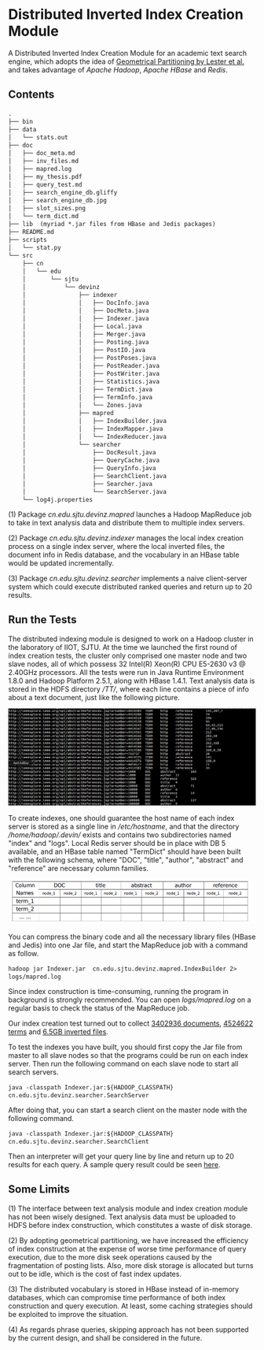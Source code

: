# Distributed Inverted Index Creation Module

A Distributed Inverted Index Creation Module for an academic text search engine, 
which adopts the idea of [Geometrical Partitioning by Lester et al.](http://dl.acm.org/citation.cfm?id=1099739) 
and takes advantage of _Apache Hadoop_, _Apache HBase_ and _Redis_.

## Contents

	.
	├── bin
	├── data
	│   └── stats.out
	├── doc
	│   ├── doc_meta.md
	│   ├── inv_files.md
	│   ├── mapred.log
	│   ├── my_thesis.pdf
	│   ├── query_test.md
	│   ├── search_engine_db.gliffy
	│   ├── search_engine_db.jpg
	│   ├── slot_sizes.png
	│   └── term_dict.md
	├── lib  (myriad *.jar files from HBase and Jedis packages)
	├── README.md
	├── scripts
	│   └── stat.py
	└── src
		├── cn
		│   └── edu
		│       └── sjtu
		│           └── devinz
		│               ├── indexer
		│               │   ├── DocInfo.java
		│               │   ├── DocMeta.java
		│               │   ├── Indexer.java
		│               │   ├── Local.java
		│               │   ├── Merger.java
		│               │   ├── Posting.java
		│               │   ├── PostIO.java
		│               │   ├── PostPoses.java
		│               │   ├── PostReader.java
		│               │   ├── PostWriter.java
		│               │   ├── Statistics.java
		│               │   ├── TermDict.java
		│               │   ├── TermInfo.java
		│               │   └── Zones.java
		│               ├── mapred
		│               │   ├── IndexBuilder.java
		│               │   ├── IndexMapper.java
		│               │   └── IndexReducer.java
		│               └── searcher
		│                   ├── DocResult.java
		│                   ├── QueryCache.java
		│                   ├── QueryInfo.java
		│                   ├── SearchClient.java
		│                   ├── Searcher.java
		│                   └── SearchServer.java
		└── log4j.properties

(1) Package _cn.edu.sjtu.devinz.mapred_ launches a Hadoop MapReduce job to take in text analysis data and distribute them to multiple index servers.

(2) Package _cn.edu.sjtu.devinz.indexer_ manages the local index creation process on a single index server, where the local inverted files, the document info in Redis database, and the vocabulary in an HBase table would be updated incrementally.

(3) Package _cn.edu.sjtu.devinz.searcher_ implements a naive client-server system which could execute distributed ranked queries and return up to 20 results.

## Run the Tests

The distributed indexing module is designed to work on a Hadoop cluster in the laboratory of IIOT, SJTU.
At the time we launched the first round of index creation tests, the cluster only comprised one master node and two slave nodes, all of which possess 32 Intel(R) Xeon(R) CPU E5-2630 v3 @ 2.40GHz processors.
All the tests were run in Java Runtime Environment 1.8.0 and Hadoop Platform 2.5.1, along with HBase 1.4.1.
Text analysis data is stored in the HDFS directory _/TT/_, where each line contains a piece of info about a text document, just like the following picture.

![tt\_data](doc/tt_data.png)

To create indexes, one should guarantee the host name of each index server is stored as a single line in _/etc/hostname_, 
and that the directory _/home/hadoop/.devin/_ exists and contains two subdirectories named "index" and "logs".
Local Redis server should be in place with DB 5 available, 
and an HBase table named "TermDict" should have been built with the following schema, 
where "DOC", "title", "author", "abstract" and "reference" are necessary column families.

![dict\_schema](doc/dict_schema.png)

You can compress the binary code and all the necessary library files (HBase and Jedis) into one Jar file, 
and start the MapReduce job with a command as follow.

	hadoop jar Indexer.jar  cn.edu.sjtu.devinz.mapred.IndexBuilder 2> logs/mapred.log

Since index construction is time-consuming, running the program in background is strongly recommended.
You can open _logs/mapred.log_ on a regular basis to check the status of the MapReduce job.

Our index creation test turned out to collect [3402936 documents](doc/doc_meta.md), [4524622 terms](doc/term_dict.md) 
and [6.5GB inverted files](doc/inv_files.md).

To test the indexes you have built, you should first copy the Jar file from master to all slave nodes 
so that the programs could be run on each index server.
Then run the following command on each slave node to start all search servers.

	java -classpath Indexer.jar:${HADOOP_CLASSPATH} cn.edu.sjtu.devinz.searcher.SearchServer

After doing that, you can start a search client on the master node with the following command.

	java -classpath Indexer.jar:${HADOOP_CLASSPATH}  cn.edu.sjtu.devinz.searcher.SearchClient

Then an interpreter will get your query line by line and return up to 20 results for each query.
A sample query result could be seen [here](doc/query_test.md).

## Some Limits

(1) The interface between text analysis module and index creation module has not been wisely designed.
Text analysis data must be uploaded to HDFS before index construction, which constitutes a waste of disk storage.

(2) By adopting geometrical partitioning, we have increased the efficiency of index construction 
at the expense of worse time performance of query execution,
 due to the more disk seek operations caused by the fragmentation of posting lists.
Also, more disk storage is allocated but turns out to be idle, which is the cost of fast index updates.

(3) The distributed vocabulary is stored in HBase instead of in-memory databases, which can compromise time performance of both index construction and query execution.
At least, some caching strategies should be exploited to improve the situation.

(4) As regards phrase queries, skipping approach has not been supported by the current design, and shall be considered in the future.

